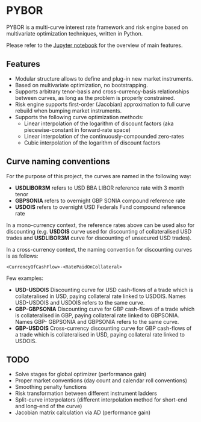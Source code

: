 # PYBOR
PYBOR is a multi-curve interest rate framework and risk engine based on multivariate optimization techniques, written in Python.

Please refer to the [Jupyter notebook](main.ipynb) for the overview of main features.

## Features
* Modular structure allows to define and plug-in new market instruments.
* Based on multivariate optimization, no bootstrapping.
* Supports arbitrary tenor-basis and cross-currency-basis relationships between curves, as long as the problem is properly constrained.
* Risk engine supports first-order (Jacobian) approximation to full curve rebuild when bumping market instruments.
* Supports the following curve optimization methods:
    * Linear interpolation of the logarithm of discount factors (aka piecewise-constant in forward-rate space)
    * Linear interpolation of the continuously-compounded zero-rates
    * Cubic interpolation of the logarithm of discount factors

## Curve naming conventions
For the purpose of this project, the curves are named in the following way:

* **USDLIBOR3M** refers to USD BBA LIBOR reference rate with 3 month tenor
* **GBPSONIA** refers to overnight GBP SONIA compound reference rate
* **USDOIS** refers to overnight USD Federals Fund compound reference rate

In a mono-currency context, the reference rates above can be used also for discounting (e.g. **USDOIS** curve used for discounting of collateralised USD trades and **USDLIBOR3M** curve for discounting of unsecured USD trades).

In a cross-currency context, the naming convention for discounting curves is as follows:

    <CurrencyOfCashFlow>-<RatePaidOnCollateral>

Few examples:

* **USD-USDOIS** Discounting curve for USD cash-flows of a trade which is collateralised in USD, paying collateral rate linked to USDOIS. Names USD-USDOIS and USDOIS refers to the same curve.
* **GBP-GBPSONIA** Discounting curve for GBP cash-flows of a trade which is collateralised in GBP, paying collateral rate linked to GBPSONIA. Names GBP- GBPSONIA and GBPSONIA refers to the same curve.
* **GBP-USDOIS** Cross-currency discounting curve for GBP cash-flows of a trade which is collateralised in USD, paying collateral rate linked to USDOIS.


## TODO
* Solve stages for global optimizer (performance gain)
* Proper market conventions (day count and calendar roll conventions)
* Smoothing penalty functions
* Risk transformation between different instrument ladders
* Split-curve interpolators (different interpolation method for short-end and long-end of the curve)
* Jacobian matrix calculation via AD (performance gain)
